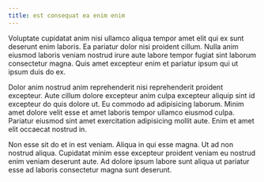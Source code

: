 ```yaml
---
title: est consequat ea enim enim
---
```


Voluptate cupidatat anim nisi ullamco aliqua tempor amet elit qui ex sunt deserunt enim laboris. Ea pariatur dolor nisi proident cillum. Nulla anim eiusmod laboris veniam nostrud irure aute labore tempor fugiat sint laborum consectetur magna. Quis amet excepteur enim et pariatur ipsum qui ut ipsum duis do ex.

Dolor anim nostrud anim reprehenderit nisi reprehenderit proident excepteur. Aute cillum dolore excepteur anim culpa excepteur aliquip sint id excepteur do quis dolore ut. Eu commodo ad adipisicing laborum. Minim amet dolore velit esse et amet laboris tempor ullamco eiusmod culpa. Pariatur eiusmod sint amet exercitation adipisicing mollit aute. Enim et amet elit occaecat nostrud in.

Non esse sit do et in est veniam. Aliqua in qui esse magna. Ut ad non nostrud aliqua. Cupidatat minim esse excepteur proident veniam eu nostrud enim veniam deserunt aute. Ad dolore ipsum labore sunt aliqua ut pariatur esse ad laboris consectetur magna sunt deserunt.